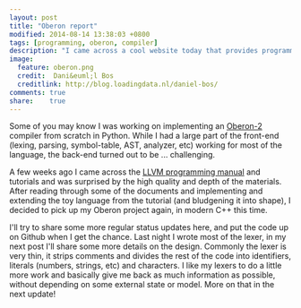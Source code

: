 ```yaml
---
layout: post
title: "Oberon report"
modified: 2014-08-14 13:38:03 +0800
tags: [programming, oberon, compiler]
description: "I came across a cool website today that provides programming challenges in several languages. This is a great resource for preparing for a technical interview. "
image:
  feature: oberon.png
  credit:  Dani&euml;l Bos
  creditlink: http://blog.loadingdata.nl/daniel-bos/
comments: true
share:    true
---
```

Some of you may know I was working on implementing an <a href="http://www.wikiwand.com/en/Oberon-2_(programming_language)" target="_BLANK">Oberon-2</a>
compiler from scratch in Python. While I had a large part of the front-end (lexing, parsing, symbol-table, AST, analyzer, etc) working for most of the
language, the back-end turned out to be ... challenging.

A few weeks ago I came across the <a href="http://llvm.org/docs/index.html" target="_BLANK">LLVM programming manual</a> and tutorials and was surprised by
the high quality and depth of the materials. After reading through some of the documents and implementing and extending the toy language from the tutorial
(and bludgening it into shape), I decided to pick up my Oberon project again, in modern C++ this time.

I'll try to share some more regular status updates here, and put the code up on Github when I get the chance. Last night I wrote most of the lexer, in my
next post I'll share some more details on the design. Commonly the lexer is very thin, it strips comments and divides the rest of the code into identifiers,
literals (numbers, strings, etc) and characters. I like my lexers to do a little more work and basically give me back as much information as possible, without
depending on some external state or model. More on that in the next update!